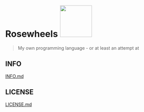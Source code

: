 # Rosewheels <img src="https://www.ocr.org.uk/Images/260930-coding-challenges-booklet.pdf" width="100" height="100"/>
> My own programming language - or at least an attempt at </br>
## INFO
[INFO.md](https://github.com/EthanHoward/Rosewheels-lang/master/INFO.md)
## LICENSE
[LICENSE.md](https://github.com/EthanHoward/Rosewheels-lang/master/LICENSE.md)
 
